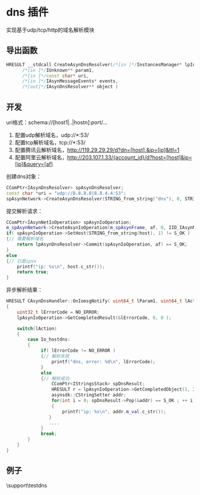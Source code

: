 # dns 插件  

实现基于udp/tcp/http的域名解析模块  

## 导出函数  
```c++  
HRESULT __stdcall CreateAsynDnsResolver(/*[in ]*/InstancesManager* lpInstancesManager,  
      /*[in ]*/IUnknown** param1,  
      /*[in ]*/const char* uri,  
      /*[in ]*/IAsynMessageEvents* events,  
      /*[out]*/IAsynDnsResolver** object )  
```  

## 开发  
uri格式：schema://[host1|..|hostn]:port/...  
1. 配置udp解析域名，udp://\*:53/  
2. 配置tcp解析域名，tcp://\*:53/  
3. 配置腾讯云解析域名，http://119.29.29.29/d?dn=[host].&ip=[ip]&ttl=1  
4. 配置阿里云解析域名，http://203.107.1.33/{account_id}/d?host=[host]&ip=[ip]&query=[af]  

创建dns对象：  
```c++  
CComPtr<IAsynDnsResolver> spAsynDnsResolver;
const char *uri = "udp://8.8.8.8|8.8.4.4:53";
spAsynNetwork->CreateAsynDnsResolver(STRING_from_string("dns"), 0, STRING_from_string(uri), 0, &spAsynDnsResolver);
```  

提交解析请求：  
```c++  
CComPtr<IAsynNetIoOperation> spAsynIoOperation;
m_spAsynNetwork->CreateAsynIoOperation(m_spAsynFrame, af, 0, IID_IAsynNetIoOperation, (void **)&spAsynIoOperation);
if( spAsynIoOperation->SetHost(STRING_from_string(host), 1) != S_OK )
{// 需要解析域名
    return lpAsynDnsResolver->Commit(spAsynIoOperation, af) == S_OK;
}
else
{// 已是ipvx
    printf("ip: %s\n", host.c_str());
    return true;
}
```  

异步解析结果：  
```c++  
HRESULT CAsynDnsHandler::OnIomsgNotify( uint64_t lParam1, uint64_t lAction, IAsynIoOperation *lpAsynIoOperation )
{
    uint32_t lErrorCode = NO_ERROR;
    lpAsynIoOperation->GetCompletedResult(&lErrorCode, 0, 0 );

    switch(lAction)
    {
        case Io_hostdns:
        {
             if( lErrorCode != NO_ERROR )
             {// 解析失败
                 printf("dns, error: %d\n", lErrorCode);
             }
             else
             {// 解析成功
                 CComPtr<IStringsStack> spDnsResult;
                 HRESULT r = lpAsynIoOperation->GetCompletedObject(1, IID_IStringsStack, (void **)&spDnsResult);
                 asynsdk::CStringSetter addr;
                 for(int i = 0; spDnsResult->Pop(&addr) == S_OK ; ++ i)
                 {
                     printf("ip: %s\n", addr.m_val.c_str());
                }
                ....
             }
             break;
        }
    }
}
```  

## 例子  
\support\testdns  
